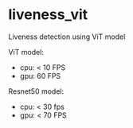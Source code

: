 # liveness_vit
Liveness detection using ViT model

ViT model: 
- cpu: < 10 FPS
- gpu: 60 FPS

Resnet50 model:
- cpu: < 30 fps
- gpu: < 70 FPS 